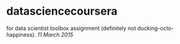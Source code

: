 # datasciencecoursera
for data scientist toolbox assignment (definitely not ducking-octo-happiness).
*11 March 2015*


